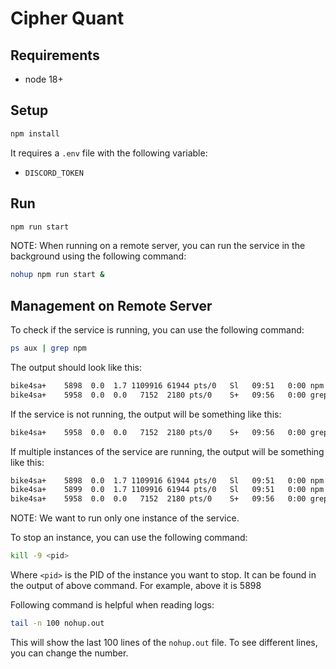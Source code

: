 # Cipher Quant

## Requirements

- node 18+

## Setup

```bash
npm install
```

It requires a `.env` file with the following variable:

- `DISCORD_TOKEN`

## Run

```bash
npm run start
```

NOTE: When running on a remote server, you can run the service in the background using the following command:

```bash
nohup npm run start &
```

## Management on Remote Server

To check if the service is running, you can use the following command:

```bash
ps aux | grep npm
```

The output should look like this:

```bash
bike4sa+    5898  0.0  1.7 1109916 61944 pts/0   Sl   09:51   0:00 npm run start
bike4sa+    5958  0.0  0.0   7152  2180 pts/0    S+   09:56   0:00 grep --color=auto npm
```

If the service is not running, the output will be something like this:

```bash
bike4sa+    5958  0.0  0.0   7152  2180 pts/0    S+   09:56   0:00 grep --color=auto npm
```

If multiple instances of the service are running, the output will be something like this:

```bash
bike4sa+    5898  0.0  1.7 1109916 61944 pts/0   Sl   09:51   0:00 npm run start
bike4sa+    5899  0.0  1.7 1109916 61944 pts/0   Sl   09:51   0:00 npm run start
bike4sa+    5958  0.0  0.0   7152  2180 pts/0    S+   09:56   0:00 grep --color=auto npm
```

NOTE: We want to run only one instance of the service.

To stop an instance, you can use the following command:

```bash
kill -9 <pid>
```

Where `<pid>` is the PID of the instance you want to stop. It can be found in the output of above command.
For example, above it is 5898

Following command is helpful when reading logs:

```bash
tail -n 100 nohup.out
```

This will show the last 100 lines of the `nohup.out` file. To see different lines, you can change the number.
